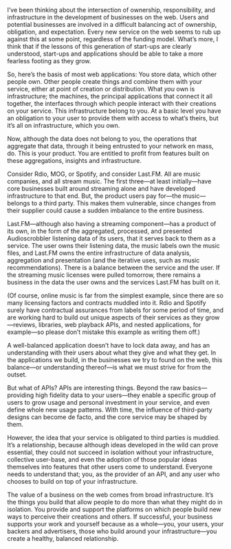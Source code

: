 

I’ve been thinking about the intersection of ownership, responsibility, and infrastructure in the
development of businesses on the web. Users and potential businesses are involved in a difficult balancing act
of ownership, obligation, and expectation. Every new service on the web seems to rub up against this at some
point, regardless of the funding model. What’s more, I think that if the lessons of this generation of
start-ups are clearly understood, start-ups and applications should be able to take a more fearless footing as
they grow.

So, here’s the basis of most web applications: You store data, which other people own. Other people
create things and combine them with your service, either at point of creation or distribution. What *you* own
is infrastructure; the machines, the principal applications that connect it all together, the interfaces
through which people interact with their creations on your service. This infrastructure belong to you. At a
basic level you have an obligation to your user to provide them with access to what’s theirs, but
it’s all on infrastructure, which you own.

Now, although the data does not belong to you, the operations that aggregate that data, through it being
entrusted to your network en mass, do. This is your product. You are entitled to profit from features built on
these aggregations, insights and infrastructure.

Consider Rdio, MOG, or Spotify, and consider Last.FM. All are music companies, and all stream music. The first
three—at least initially—have core businesses built around streaming alone and have developed
infrastructure to that end. But, the product users pay for—the music—belongs to a third party. This makes
them vulnerable, since changes from their supplier could cause a sudden imbalance to the entire business.

Last.FM—although also having a streaming component—has a product of its own, in the form of the
aggregated, processed, and presented Audioscrobbler listening data of its users, that it serves back to them
as a service. The user owns their listening data, the music labels own the music files, and Last.FM owns the
entire infrastructure of data analysis, aggregation and presentation (and the iterative uses, such as music
recommendations). There is a balance between the service and the user. If the streaming music licenses were
pulled tomorrow, there remains a business in the data the user owns and the services Last.FM has built on
it.

(Of course, online music is far from the simplest example, since there are so many licensing factors and
contracts muddled into it. Rdio and Spotify surely have contractual assurances from labels for some period of
time, and are working hard to build out unique aspects of their services as they grow—reviews, libraries,
web playback APIs, and nested applications, for example—so please don’t mistake this example as
writing them off.)

A well-balanced application doesn’t have to lock data away, and has an understanding with their users
about what they give and what they get. In the applications we build, in the businesses we try to found on the
web, this balance—or understanding thereof—is what we must strive for from the outset.

But what of APIs? APIs are interesting things. Beyond the raw basics—providing high fidelity data to your
users—they enable a specific group of users to grow usage and personal investment in your service, and even
define whole new usage patterns. With time, the influence of third-party designs can become de facto, and the
core service may be shaped by them.

However, the idea that your service is obligated to third parties is muddied. It’s a relationship,
because although ideas developed in the wild can prove essential, they could not succeed in isolation without
your infrastructure, collective user-base, and even the adoption of those popular ideas themselves into
features that other users come to understand. Everyone needs to understand that; you, as the provider of an
API, and any user who chooses to build on top of your infrastructure.

The value of a business on the web comes from broad infrastructure. It’s the things you build that allow
people to do more than what they might do in isolation. You provide and support the platforms on which people
build new ways to perceive their creations and others. If successful, your business supports your work and
yourself because as a whole—you, your users, your backers and advertisers, those who build around your
infrastructure—you create a healthy, balanced relationship.